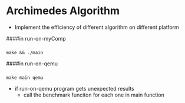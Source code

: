 # Archimedes Algorithm
* Implement the efficiency of different algorithm on different platform


####in run-on-myComp
###
    make && ./main
####in run-on-qemu
###
    make main qemu


* if run-on-qemu program gets unexpected results
    * call the benchmark funciton for each one in main function


